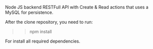Node JS backend RESTFull API with Create & Read actions that uses a MySQL for persistence.

After the clone repository, you need to run: 

>>npm install

For install all required dependencies.

